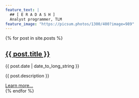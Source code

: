 ```yaml
---
feature_text: |
  ## [ E R A D A S H ]
  Analyst programmer, TLM
feature_image: "https://picsum.photos/1300/400?image=989"
---
```


{% for post in site.posts %}
  <article>
    <h2>
      <a href="{{ post.url }}">
        {{ post.title }}
      </a>
    </h2>
    <time datetime="{{ post.date | date: "%m-%d-%Y" }}">{{ post.date | date_to_long_string }}</time>
    <p>
    {{ post.description }}
    </p>
    <a href="{{ post.url }}">
            Learn more...
    </a>
  </article>
{% endfor %} 